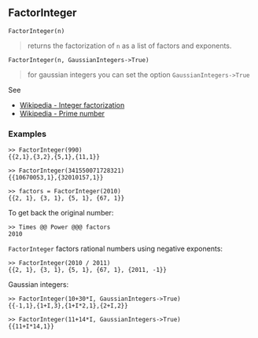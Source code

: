 ## FactorInteger

```
FactorInteger(n)
```

> returns the factorization of `n` as a list of factors and exponents. 

```
FactorInteger(n, GaussianIntegers->True)
```

> for gaussian integers you can set the option `GaussianIntegers->True`


See 
* [Wikipedia - Integer factorization](https://en.wikipedia.org/wiki/Integer_factorization)
* [Wikipedia - Prime number](https://en.wikipedia.org/wiki/Prime_number)

### Examples  

```
>> FactorInteger(990)
{{2,1},{3,2},{5,1},{11,1}}
 
>> FactorInteger(341550071728321)
{{10670053,1},{32010157,1}}
 
>> factors = FactorInteger(2010)
{{2, 1}, {3, 1}, {5, 1}, {67, 1}}
```

To get back the original number:

```
>> Times @@ Power @@@ factors
2010
```
    
`FactorInteger` factors rational numbers using negative exponents:

```
>> FactorInteger(2010 / 2011)
{{2, 1}, {3, 1}, {5, 1}, {67, 1}, {2011, -1}}
```

Gaussian integers:

```
>> FactorInteger(10+30*I, GaussianIntegers->True)
{{-1,1},{1+I,3},{1+I*2,1},{2+I,2}}

>> FactorInteger(11+14*I, GaussianIntegers->True)
{{11+I*14,1}}
```